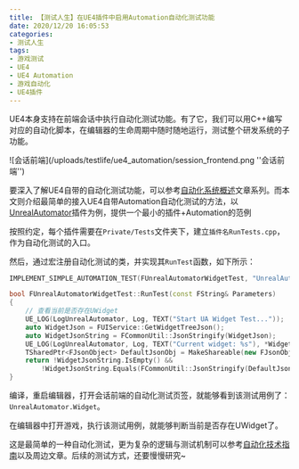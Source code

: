```yaml
---
title: 【测试人生】在UE4插件中启用Automation自动化测试功能
date: 2020/12/20 16:05:53
categories:
- 测试人生
tags:
- 游戏测试
- UE4
- UE4 Automation
- 游戏自动化
- UE4插件
---
```


UE4本身支持在前端会话中执行自动化测试功能。有了它，我们可以用C++编写对应的自动化脚本，在编辑器的生命周期中随时随地运行，测试整个研发系统的子功能。

![会话前端](/uploads/testlife/ue4_automation/session_frontend.png ''会话前端'')

要深入了解UE4自带的自动化测试功能，可以参考[自动化系统概述](https://docs.unrealengine.com/zh-CN/TestingAndOptimization/Automation/index.html)文章系列。而本文则介绍最简单的接入UE4自带Automation自动化测试的方法，以[UnrealAutomator](https://github.com/utmhikari/UnrealAutomator)插件为例，提供一个最小的插件+Automation的范例

<!-- more -->

按照约定，每个插件需要在`Private/Tests`文件夹下，建立`插件名RunTests.cpp`，作为自动化测试的入口。

然后，通过宏注册自动化测试的类，并实现其`RunTest`函数，如下所示：

```cpp
IMPLEMENT_SIMPLE_AUTOMATION_TEST(FUnrealAutomatorWidgetTest, "UnrealAutomator.Widget", EAutomationTestFlags::EditorContext | EAutomationTestFlags::EngineFilter)

bool FUnrealAutomatorWidgetTest::RunTest(const FString& Parameters)
{
    // 查看当前是否存在UWidget
	UE_LOG(LogUnrealAutomator, Log, TEXT("Start UA Widget Test..."));
	auto WidgetJson = FUIService::GetWidgetTreeJson();
	auto WidgetJsonString = FCommonUtil::JsonStringify(WidgetJson);
	UE_LOG(LogUnrealAutomator, Log, TEXT("Current widget: %s"), *WidgetJsonString);
	TSharedPtr<FJsonObject> DefaultJsonObj = MakeShareable(new FJsonObject());
	return !WidgetJsonString.IsEmpty() &&
		!WidgetJsonString.Equals(FCommonUtil::JsonStringify(DefaultJsonObj));
}
```

编译，重启编辑器，打开会话前端的自动化测试页签，就能够看到该测试用例了：`UnrealAutomator.Widget`。

在编辑器中打开游戏，执行该测试用例，就能够判断当前是否存在UWidget了。

这是最简单的一种自动化测试，更为复杂的逻辑与测试机制可以参考[自动化技术指南](https://docs.unrealengine.com/zh-CN/TestingAndOptimization/Automation/TechnicalGuide/index.html)以及周边文章。后续的测试方式，还要慢慢研究~
